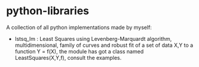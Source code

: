 # python-libraries
A collection of all python implementations made by myself:

- lstsq_lm : Least Squares using Levenberg-Marquardt algorithm, multidimensional, family of curves and robust fit of a set of data X,Y to a function Y = f(X), the module has got a class named LeastSquares(X,Y,f), consult the examples.
